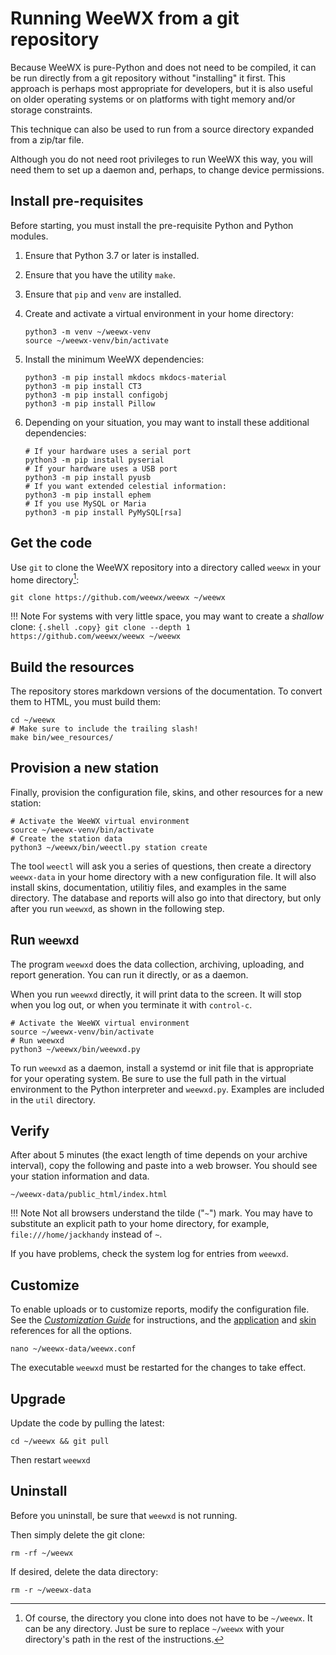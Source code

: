 # Running WeeWX from a git repository

Because WeeWX is pure-Python and does not need to be compiled, it can be run
directly from a git repository without "installing" it first. This approach is
perhaps most appropriate for developers, but it is also useful on older
operating systems or on platforms with tight memory and/or storage constraints.

This technique can also be used to run from a source directory expanded from a
zip/tar file.

Although you do not need root privileges to run WeeWX this way, you will need
them to set up a daemon and, perhaps, to change device permissions.

## Install pre-requisites

Before starting, you must install the pre-requisite Python and Python modules.

1. Ensure that Python 3.7 or later is installed.

2. Ensure that you have the utility `make`.

3. Ensure that `pip` and `venv` are installed.

4. Create and activate a virtual environment in your home directory:

    ``` {.shell .copy}
    python3 -m venv ~/weewx-venv
    source ~/weewx-venv/bin/activate
    ```

5. Install the minimum WeeWX dependencies:

    ``` {.shell .copy}
    python3 -m pip install mkdocs mkdocs-material
    python3 -m pip install CT3
    python3 -m pip install configobj
    python3 -m pip install Pillow
    ```

6. Depending on your situation, you may want to install these additional
dependencies:

    ``` {.shell .copy}
    # If your hardware uses a serial port
    python3 -m pip install pyserial
    # If your hardware uses a USB port
    python3 -m pip install pyusb
    # If you want extended celestial information:
    python3 -m pip install ephem
    # If you use MySQL or Maria
    python3 -m pip install PyMySQL[rsa]
    ```

## Get the code

Use `git` to clone the WeeWX repository into a directory called `weewx` in
your home directory[^1]:

```{.shell .copy}
git clone https://github.com/weewx/weewx ~/weewx
```

!!! Note
    For systems with very little space, you may want to create a *shallow*
    clone:
    ``` {.shell .copy}
    git clone --depth 1 https://github.com/weewx/weewx ~/weewx
    ```


## Build the resources

The repository stores markdown versions of the documentation. To convert them
to HTML, you must build them:

```{.shell .copy}
cd ~/weewx
# Make sure to include the trailing slash!
make bin/wee_resources/
```

## Provision a new station

Finally, provision the configuration file, skins, and other resources for a
new station:

```{.shell .copy}
# Activate the WeeWX virtual environment
source ~/weewx-venv/bin/activate
# Create the station data
python3 ~/weewx/bin/weectl.py station create
```

The tool `weectl` will ask you a series of questions, then create a directory
`weewx-data` in your home directory with a new configuration file. It will
also install skins, documentation, utilitiy files, and examples in the same
directory. The database and reports will also go into that directory, but
only after you run `weewxd`, as shown in the following step.


## Run `weewxd`

The program `weewxd` does the data collection, archiving, uploading, and report
generation.  You can run it directly, or as a daemon.

When you run `weewxd` directly, it will print data to the screen. It will
stop when you log out, or when you terminate it with `control-c`.

```{.shell .copy}
# Activate the WeeWX virtual environment
source ~/weewx-venv/bin/activate
# Run weewxd
python3 ~/weewx/bin/weewxd.py
```

To run `weewxd` as a daemon, install a systemd or init file that is
appropriate for your operating system. Be sure to use the full path in the
virtual environment to the Python interpreter and `weewxd.py`. Examples are
included in the `util` directory.


## Verify

After about 5 minutes (the exact length of time depends on your archive
interval), copy the following and paste into a web browser. You should see
your station information and data.

    ~/weewx-data/public_html/index.html

!!! Note
    Not all browsers understand the tilde ("`~`") mark. You may
    have to substitute an explicit path to your home directory,
    for example, `file:///home/jackhandy` instead of `~`.

If you have problems, check the system log for entries from `weewxd`.


## Customize

To enable uploads or to customize reports, modify the configuration file.
See the [*Customization Guide*](../../custom/introduction) for instructions,
and the [application](../../reference/weewx-options/introduction) and
[skin](../../reference/skin-options/introduction) references for all the 
options.

    nano ~/weewx-data/weewx.conf

The executable `weewxd` must be restarted for the changes to take effect.


## Upgrade

Update the code by pulling the latest:

```{.shell .copy}
cd ~/weewx && git pull
```

Then restart `weewxd`


## Uninstall

Before you uninstall, be sure that `weewxd` is not running.

Then simply delete the git clone:

```shell
rm -rf ~/weewx
```

If desired, delete the data directory:

```shell
rm -r ~/weewx-data
```

[^1]: Of course, the directory you clone into does not have to be `~/weewx`.
It can be any directory. Just be sure to replace `~/weewx` with your directory's
path in the rest of the instructions.
